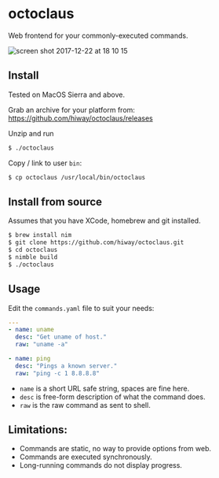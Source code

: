 # octoclaus

Web frontend for your commonly-executed commands.

![screen shot 2017-12-22 at 18 10 15](https://user-images.githubusercontent.com/23116/34298361-674e5964-e743-11e7-92df-fb67af6a5596.png)

## Install

Tested on MacOS Sierra and above.

Grab an archive for your platform from:
https://github.com/hiway/octoclaus/releases

Unzip and run

```bash
$ ./octoclaus
```

Copy / link to user `bin`:

```bash
$ cp octoclaus /usr/local/bin/octoclaus
```

## Install from source

Assumes that you have XCode, homebrew and git installed.

```bash
$ brew install nim
$ git clone https://github.com/hiway/octoclaus.git
$ cd octoclaus
$ nimble build
$ ./octoclaus
```

## Usage

Edit the `commands.yaml` file to suit your needs:

```yaml
---
- name: uname
  desc: "Get uname of host."
  raw: "uname -a"

- name: ping
  desc: "Pings a known server."
  raw: "ping -c 1 8.8.8.8"
```

- `name` is a short URL safe string, spaces are fine here.
- `desc` is free-form description of what the command does.
- `raw` is the raw command as sent to shell.

## Limitations:

- Commands are static, no way to provide options from web.
- Commands are executed synchronously.
- Long-running commands do not display progress.
